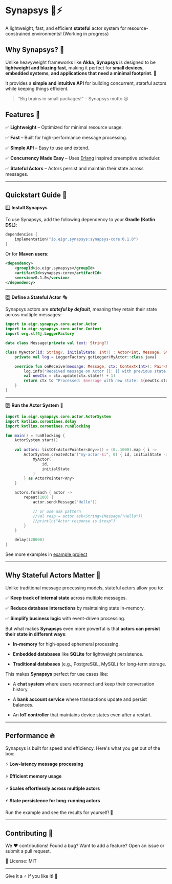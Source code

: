 # Synapsys 🧠⚡
A lightweight, fast, and efficient **stateful** actor system for resource-constrained environments! (Working in progress)

## Why Synapsys? 🤔
Unlike heavyweight frameworks like **Akka**, **Synapsys** is designed to be **lightweight and blazing fast**, making it perfect for **small devices**, **embedded systems**, **and applications that need a minimal footprint**. 🚀

It provides a **simple and intuitive API** for building concurrent, stateful actors while keeping things efficient.

> "Big brains in small packages!" – Synapsys motto 😆

## Features 🌟

✅ **Lightweight** – Optimized for minimal resource usage.

✅ **Fast** – Built for high-performance message processing.

✅ **Simple API** – Easy to use and extend.

✅ **Concurrency Made Easy** – Uses [Erlang](https://blog.appsignal.com/2024/04/23/deep-diving-into-the-erlang-scheduler.html) inspired preemptive scheduler.

✅ **Stateful Actors** – Actors persist and maintain their state across messages.

---

## Quickstart Guide 🏁

1️⃣ **Install Synapsys**

To use Synapsys, add the following dependency to your **Gradle (Kotlin DSL)**:

```kotlin
dependencies {
    implementation("io.eigr.synapsys:synapsys-core:0.1.0")
}
```

Or for **Maven users**:

```xml
<dependency>
    <groupId>io.eigr.synapsys</groupId>
    <artifactId>synapsys-core</artifactId>
    <version>0.1.0</version>
</dependency>
```

---

2️⃣ **Define a Stateful Actor** 🎭

Synapsys actors are ***stateful by default***, meaning they retain their state across multiple messages:

```kotlin
import io.eigr.synapsys.core.actor.Actor
import io.eigr.synapsys.core.actor.Context
import org.slf4j.LoggerFactory

data class Message(private val text: String?)

class MyActor(id: String?, initialState: Int?) : Actor<Int, Message, String>(id, initialState) {
    private val log = LoggerFactory.getLogger(MyActor::class.java)

    override fun onReceive(message: Message, ctx: Context<Int>): Pair<Context<Int>, String> {
        log.info("Received message on Actor {}: {} with previous state: {}", id, message, ctx.state)
        val newCtx = ctx.update(ctx.state!! + 1)
        return ctx to "Processed: $message with new state: ${newCtx.state}"
    }
}
```

---

3️⃣ **Run the Actor System** 🚀

```kotlin
import io.eigr.synapsys.core.actor.ActorSystem
import kotlinx.coroutines.delay
import kotlinx.coroutines.runBlocking

fun main() = runBlocking {
    ActorSystem.start()
    
    val actors: listOf<ActorPointer<Any>>() = (0..1000).map { i ->
        ActorSystem.createActor("my-actor-$i", 0) { id, initialState ->
            MyActor(
                id,
                initialState
            )
        } as ActorPointer<Any>
    }

    actors.forEach { actor ->
        repeat(100) {
            actor.send(Message("Hello"))

            // or use ask pattern
            //val resp = actor.ask<String>(Message("Hello"))
            //println("Actor response is $resp")
        }
    }

    delay(120000)
}
```

See more examples in [example project](synapsys-examples)

---

## Why Stateful Actors Matter 🧠

Unlike traditional message processing models, stateful actors allow you to:

✅ **Keep track of internal state** across multiple messages.

✅ **Reduce database interactions** by maintaining state in-memory.

✅ **Simplify business logic** with event-driven processing.

But what makes **Synapsys** even more powerful is that **actors can persist their state in different ways**:

* **In-memory** for high-speed ephemeral processing.

* **Embedded databases** like **SQLite** for lightweight persistence.

* **Traditional databases** (e.g., PostgreSQL, MySQL) for long-term storage.

This makes **Synapsys** perfect for use cases like:

* A **chat system** where users reconnect and keep their conversation history.

* A **bank account service** where transactions update and persist balances.

* An **IoT controller** that maintains device states even after a restart.

---

## Performance 🔥

Synapsys is built for speed and efficiency. Here's what you get out of the box:

⚡ **Low-latency message processing**

⚡ **Efficient memory usage**

⚡ **Scales effortlessly across multiple actors**

⚡ **State persistence for long-running actors**

Run the example and see the results for yourself! 🚀

---

## Contributing 🤝

We ❤️ contributions! Found a bug? Want to add a feature? Open an issue or submit a pull request.

📜 License: MIT

---

Give it a ⭐ if you like it! 🎉